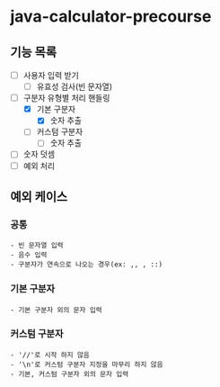 # java-calculator-precourse

## 기능 목록

- [ ] 사용자 입력 받기
    - [ ] 유효성 검사(빈 문자열)
- [ ] 구분자 유형별 처리 핸들링
    - [x] 기본 구분자
        - [x] 숫자 추출
    - [ ] 커스텀 구분자
        - [ ] 숫자 추출
- [ ] 숫자 덧셈
- [ ] 예외 처리

## 예외 케이스

### 공통

    - 빈 문자열 입력
    - 음수 입력
    - 구분자가 연속으로 나오는 경우(ex: ,, , ::)

### 기본 구분자

    - 기본 구분자 외의 문자 입력

### 커스텀 구분자

    - '//'로 시작 하지 않음
    - '\n'로 커스텀 구분자 지정을 마무리 하지 않음
    - 기본, 커스텀 구분자 외의 문자 입력

